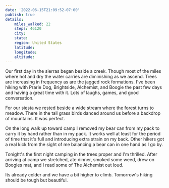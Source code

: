 ```yaml
---
date: '2022-06-15T21:09:52-07:00'
publish: true
details:
    miles_walked: 22
    steps: 46120
    city:
    state:
    region: United States
    latitude:
    longitude:
    altitude:
---
```

Our first day in the sierras began beside a creek. Though most of the miles where hot and dry the water carries are diminishing as we ascend. Trees are increasing in frequency as are the jagged rock formations. I've been hiking with Prarie Dog, Brightside, Alchemist, and Boogie the past few days and having a great time with it. Lots of laughs, games, and good conversation. 

For our siesta we rested beside a wide stream where the forest turns to meadow. There in the tall grass birds danced around us before a backdrop of mountains. It was perfect.

On the long walk up toward camp I removed my bear can from my pack to carry it by hand rather than in my pack. It works well at least for the period of time that it's full and introducing extra strain on my back. Other hikers got a real kick from the sight of me balancing a bear can in one hand as I go by. 

Tonight's the first night camping in the trees proper and I'm thrilled. After arriving at camp we stretched, ate dinner, smoked some weed, drew on Boogies mat, and I read some of The Alchemist out loud.

Its already colder and we have a bit higher to climb. Tomorrow's hiking should be tough but beautiful.